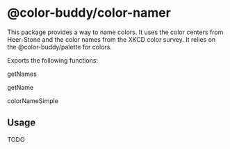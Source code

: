 # @color-buddy/color-namer

This package provides a way to name colors. It uses the color centers from Heer-Stone and the color names from the XKCD color survey. It relies on the @color-buddy/palette for colors.

Exports the following functions:

getNames

getName

colorNameSimple

## Usage

TODO
